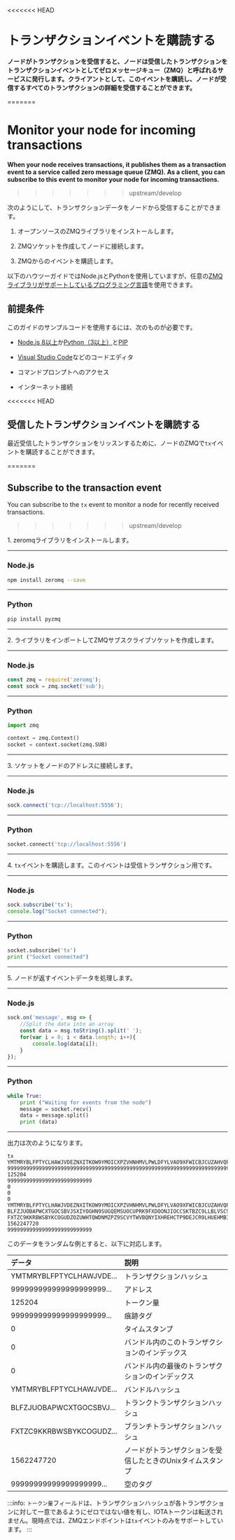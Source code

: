 <<<<<<< HEAD
# トランザクションイベントを購読する
<!-- # Subscribe to the transaction event -->

**ノードがトランザクションを受信すると、ノードは受信したトランザクションをトランザクションイベントとしてゼロメッセージキュー（ZMQ）と呼ばれるサービスに発行します。クライアントとして、このイベントを購読し、ノードが受信するすべてのトランザクションの詳細を受信することができます。**
<!-- **When your node receives transactions, it publishes them as a transaction event to a service called zero message queue (ZMQ). As a client, you can subscribe to this event and receive details of every transaction that your node receives.** -->
=======
# Monitor your node for incoming transactions

**When your node receives transactions, it publishes them as a transaction event to a service called zero message queue (ZMQ). As a client, you can subscribe to this event to monitor your node for incoming transactions.**
>>>>>>> upstream/develop

次のようにして、トランザクションデータをノードから受信することができます。
<!-- You can receive this transaction data from a node by doing the following: -->

1. オープンソースのZMQライブラリをインストールします。
<!-- 1. Install an open-source ZMQ library -->

2. ZMQソケットを作成してノードに接続します。
<!-- 2. Create a ZMQ socket and connect it to a node -->

3. ZMQからのイベントを購読します。
<!-- 3. Subscribe to events from the ZMQ -->

以下のハウツーガイドではNode.jsとPythonを使用していますが、任意の[ZMQライブラリがサポートしているプログラミング言語](http://zguide.zeromq.org/page:all)を使用できます。
<!-- In the following how-to guide we use Node.js and Python, but you could use any [programming language that the ZMQ library supports](http://zguide.zeromq.org/page:all). -->

## 前提条件
<!-- ## Prerequisites -->

このガイドのサンプルコードを使用するには、次のものが必要です。
<!-- To use the sample code in this guide, you must have the following: -->

* [Node.js 8以上](https://nodejs.org/en/)か[Python（3以上）](https://www.python.org/downloads/)と[PIP](https://pip.pypa.io/en/stable/installing/)
<!-- * [Node.js (8+)](https://nodejs.org/en/) or [Python (3+)](https://www.python.org/downloads/) and [PIP](https://pip.pypa.io/en/stable/installing/) -->
* [Visual Studio Code](https://code.visualstudio.com/Download)などのコードエディタ
<!-- * A code editor such as [Visual Studio Code](https://code.visualstudio.com/Download) -->
* コマンドプロンプトへのアクセス
<!-- * Access to a command prompt -->
* インターネット接続
<!-- * An Internet connection -->

<<<<<<< HEAD
## 受信したトランザクションイベントを購読する
<!-- ## Subscribe to the received transaction event -->

最近受信したトランザクションをリッスンするために、ノードのZMQで`tx`イベントを購読することができます。
<!-- You can subscribe to the `tx` event on the ZMQ of a node to listen for recently received transactions. -->
=======
## Subscribe to the transaction event

You can subscribe to the `tx` event to monitor a node for recently received transactions.
>>>>>>> upstream/develop

1\. zeromqライブラリをインストールします。
  <!-- 1\. Install the zeromq library -->

--------------------
### Node.js

```bash
npm install zeromq --save
```
---
### Python

```bash
pip install pyzmq
```
--------------------

2\. ライブラリをインポートしてZMQサブスクライブソケットを作成します。
  <!-- 2\. Import the libraries and create a ZMQ subscribe socket -->

--------------------
### Node.js

```js
const zmq = require('zeromq');
const sock = zmq.socket('sub');
```
---
### Python

```python
import zmq

context = zmq.Context()
socket = context.socket(zmq.SUB)
```
--------------------

3\. ソケットをノードのアドレスに接続します。
  <!-- 3\. Connect the socket to your node's address -->

--------------------
### Node.js

```js
sock.connect('tcp://localhost:5556');
```
---
### Python

```python
socket.connect('tcp://localhost:5556')
```
--------------------

4\. `tx`イベントを購読します。このイベントは受信トランザクション用です。
  <!-- 4\. Subscribe to the `tx` event. This event is for received transactions. -->

--------------------
### Node.js

```js
sock.subscribe('tx');
console.log("Socket connected");
```
---
### Python
```python
socket.subscribe('tx')
print ("Socket connected")
```
--------------------

5\. ノードが返すイベントデータを処理します。
  <!-- 5\. Process the event data that the node returns -->

--------------------
### Node.js

```js
sock.on('message', msg => {
    //Split the data into an array
    const data = msg.toString().split(' ');
    for(var i = 0; i < data.length; i++){
        console.log(data[i]);
    }
});
```
---
### Python
```python
while True:
    print ("Waiting for events from the node")
    message = socket.recv()
    data = message.split()
    print (data)
```
--------------------

出力は次のようになります。
<!-- The output should display something like the following: -->
```shell
tx
YMTMRYBLFPTYCLHAWJVDEZNXITKOW9YMOICXPZVHNHMVLPWLDFYLVAO9XFWICBJCUZAHVQPHINBDXD9NE
999999999999999999999999999999999999999999999999999999999999999999999999999999999
125204
999999999999999999999999999
0
0
0
YMTMRYBLFPTYCLHAWJVDEZNXITKOW9YMOICXPZVHNHMVLPWLDFYLVAO9XFWICBJCUZAHVQPHINBDXD9NE
BLFZJUOBAPWCXTGOCSBVJSXIYOGHN9SUGQEMSUOCUPRK9FXDOONJIOCCSKTBZC9LLBLVSC9BOXEDRE9HY
FXTZC9KKRBWSBYKCOGUDZOZUWHTQWDNMZPZ9SCVYTWVBQNYIXHREHCTP9DEJCR9LHUEHMBIXXGSDQJUUW
1562247720
999999999999999999999999999
```

このデータをランダムな例とすると、以下に対応します。
<!-- If we take this data as a random example, it corresponds to the following: -->

| **データ** | **説明** |
| :--------- | :------- |
| YMTMRYBLFPTYCLHAWJVDE... | トランザクションハッシュ |
| 999999999999999999999... | アドレス |
| 125204 | トークン量 |
| 999999999999999999999... | 痕跡タグ |
| 0 | タイムスタンプ |
| 0 | バンドル内のこのトランザクションのインデックス |
| 0 | バンドル内の最後のトランザクションのインデックス |
| YMTMRYBLFPTYCLHAWJVDE... | バンドルハッシュ |
| BLFZJUOBAPWCXTGOCSBVJ... | トランクトランザクションハッシュ |
| FXTZC9KKRBWSBYKCOGUDZ... | ブランチトランザクションハッシュ |
| 1562247720 | ノードがトランザクションを受信したときのUnixタイムスタンプ |
| 99999999999999999999... | 空のタグ |

<!-- | **Data**| **Description**| -->
<!-- |:--------|:---------------| -->
<!-- |tx|Name of the ZMQ event| -->
<!-- |YMTMRYBLFPTYCLHAWJVDE...|Transaction hash| -->
<!-- |999999999999999999999...|Address| -->
<!-- |125204|Value| -->
<!-- |999999999999999999999...|Obsolete tag| -->
<!-- |0|Timestamp| -->
<!-- |0|Current index of this transaction in the bundle| -->
<!-- |0|Index of the head transaction in the bundle| -->
<!-- |YMTMRYBLFPTYCLHAWJVDE...|Bundle hash| -->
<!-- |BLFZJUOBAPWCXTGOCSBVJ...|Trunk transaction hash| -->
<!-- |FXTZC9KKRBWSBYKCOGUDZ...|Branch transaction hash| -->
<!-- |1562247720|Unix timestamp of when the node received the transaction| -->
<!-- |99999999999999999999...|Empty tag| -->

:::info:
`トークン量`フィールドは、トランザクションハッシュが各トランザクションに対して一意であるようにゼロではない値を有し、IOTAトークンは転送されません。現時点では、ZMQエンドポイントは`tx`イベントのみをサポートしています。
:::
<!-- :::info: -->
<!-- The `value` field has a non-zero value so that the transaction hash is unique for each transaction. No IOTA tokens are transferred. -->
<!-- At the moment, the ZMQ endpoint only supports the `tx` event. -->
<!-- ::: -->
